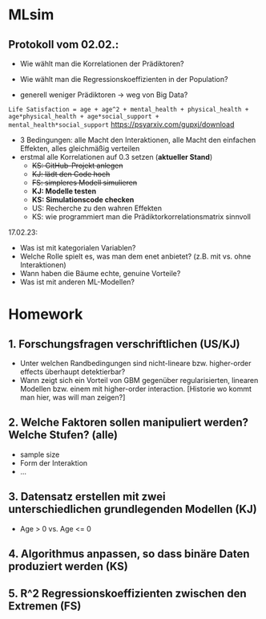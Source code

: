 # MLsim

## Protokoll vom 02.02.:

- Wie wählt man die Korrelationen der Prädiktoren?
- Wie wählt man die Regressionskoeffizienten in der Population?

- generell weniger Prädiktoren -> weg von Big Data?

```Life Satisfaction = age + age^2 + mental_health + physical_health + age*physical_health + age*social_support + mental_health*social_support```
https://psyarxiv.com/gupxj/download

- 3 Bedingungen: alle Macht den Interaktionen, alle Macht den einfachen Effekten, alles gleichmäßig verteilen
- erstmal alle Korrelationen auf 0.3 setzen
(**aktueller Stand**)
  - ~~KS: GitHub-Projekt anlegen~~
  - ~~KJ: lädt den Code hoch~~
  - ~~FS: simpleres Modell simulieren~~
  - **KJ: Modelle testen**
  - **KS: Simulationscode checken**
  - US: Recherche zu den wahren Effekten
  - KS: wie programmiert man die Prädiktorkorrelationsmatrix sinnvoll

17.02.23:
- Was ist mit kategorialen Variablen?
- Welche Rolle spielt es, was man dem enet anbietet? (z.B. mit vs. ohne Interaktionen)
- Wann haben die Bäume echte, genuine Vorteile?
- Was ist mit anderen ML-Modellen?

# Homework
## 1. Forschungsfragen verschriftlichen (US/KJ)
 - Unter welchen Randbedingungen sind nicht-lineare bzw. higher-order effects überhaupt detektierbar?
 - Wann zeigt sich ein Vorteil von GBM gegenüber regularisierten, linearen Modellen bzw. einem mit higher-order interaction.
 [Historie wo kommt man hier, was will man zeigen?]
 
## 2. Welche Faktoren sollen manipuliert werden? Welche Stufen? (alle)
 - sample size
 - Form der Interaktion
 - ...
 
## 3. Datensatz erstellen mit zwei unterschiedlichen grundlegenden Modellen (KJ)
  - Age > 0 vs. Age <= 0
  
## 4. Algorithmus anpassen, so dass binäre Daten produziert werden (KS)

## 5. R^2 Regressionskoeffizienten zwischen den Extremen (FS)
